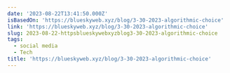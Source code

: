 ```yaml
---
date: '2023-08-22T13:41:50.000Z'
isBasedOn: 'https://blueskyweb.xyz/blog/3-30-2023-algorithmic-choice'
link: 'https://blueskyweb.xyz/blog/3-30-2023-algorithmic-choice'
slug: 2023-08-22-httpsblueskywebxyzblog3-30-2023-algorithmic-choice
tags:
  - social media
  - Tech
title: 'https://blueskyweb.xyz/blog/3-30-2023-algorithmic-choice'
---
```


